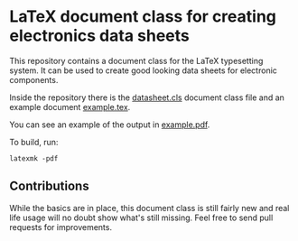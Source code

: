LaTeX document class for creating electronics data sheets
=========================================================

This repository contains a document class for the LaTeX typesetting
system. It can be used to create good looking data sheets for electronic
components.

Inside the repository there is the [datasheet.cls](datasheet.cls) document
class file and an example document [example.tex](example.tex).

You can see an example of the output in [example.pdf](example.pdf).

To build, run:

    latexmk -pdf

Contributions
-------------

While the basics are in place, this document class is still fairly new and
real life usage will no doubt show what's still missing. Feel free to send
pull requests for improvements.
